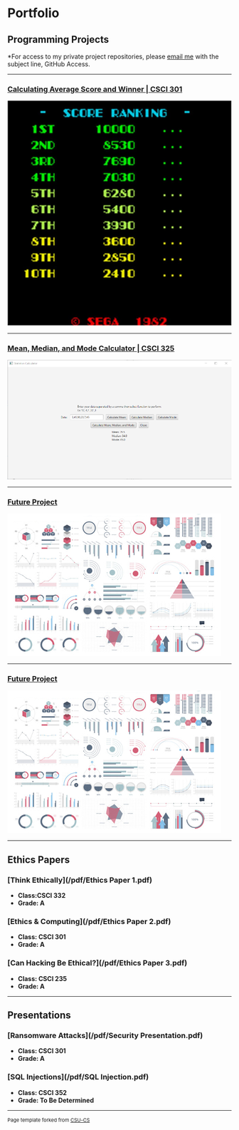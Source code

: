 Portfolio
=========

Programming Projects
--------------------

*For access to my private project repositories, please [email me](mailto:mlnicholson@csustudent.net?subject=GitHub%20Access) with the subject line, GitHub Access.

---
### [Calculating Average Score and Winner | CSCI 301](project1)

![Score Ranking](images/ScoreRanking.jpg)

---
### [Mean, Median, and Mode Calculator | CSCI 325](project2)

![Menu of project2](images/project_2_images/All.png)

---
### [Future Project](project1)

![Project 3 Thumbnail Name](images/dummy_thumbnail.jpg)

---
### [Future Project](project1)

![Project 4 Thumbnail Name](images/dummy_thumbnail.jpg)

---

Ethics Papers
-------------

### [Think Ethically](/pdf/Ethics Paper 1.pdf)

-   **Class:CSCI 332**  
-   **Grade: A**

### [Ethics & Computing](/pdf/Ethics Paper 2.pdf)

-   **Class: CSCI 301** 
-   **Grade: A**

### [Can Hacking Be Ethical?](/pdf/Ethics Paper 3.pdf)

-   **Class: CSCI 235** 
-   **Grade: A**

---

Presentations
-------------

### [Ransomware Attacks](/pdf/Security Presentation.pdf)

- **Class: CSCI 301** 
- **Grade: A**


### [SQL Injections](/pdf/SQL Injection.pdf)
 
- **Class: CSCI 352** 
- **Grade: To Be Determined**

---

<p style="font-size:11px">Page template forked from <a href="https://github.com/csu-cs/csci-portfolio">CSU-CS</a></p>
<!-- Remove above link if you don't want to attributive -->
